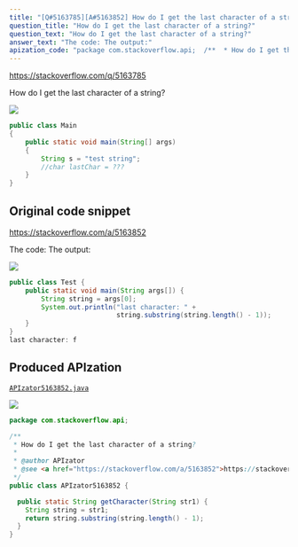 ```yaml
---
title: "[Q#5163785][A#5163852] How do I get the last character of a string?"
question_title: "How do I get the last character of a string?"
question_text: "How do I get the last character of a string?"
answer_text: "The code: The output:"
apization_code: "package com.stackoverflow.api;  /**  * How do I get the last character of a string?  *  * @author APIzator  * @see <a href=\"https://stackoverflow.com/a/5163852\">https://stackoverflow.com/a/5163852</a>  */ public class APIzator5163852 {    public static String getCharacter(String str1) {     String string = str1;     return string.substring(string.length() - 1);   } }"
---
```


https://stackoverflow.com/q/5163785

How do I get the last character of a string?


<div class="code-logo"><img src="/stackoverflow.png" /></div>

```java
public class Main
{
    public static void main(String[] args) 
    {
        String s = "test string";
        //char lastChar = ???
    }   
}
```


## Original code snippet

https://stackoverflow.com/a/5163852

The code:
The output:

<div class="code-logo"><img src="/stackoverflow.png" /></div>

```java
public class Test {
    public static void main(String args[]) {
        String string = args[0];
        System.out.println("last character: " +
                           string.substring(string.length() - 1)); 
    }
}
last character: f
```

## Produced APIzation

[`APIzator5163852.java`](https://github.com/pasqualesalza/apization/raw/main/data/search/APIzator5163852.java)

<div class="code-logo"><img src="/apizator.png" /></div>

```java
package com.stackoverflow.api;

/**
 * How do I get the last character of a string?
 *
 * @author APIzator
 * @see <a href="https://stackoverflow.com/a/5163852">https://stackoverflow.com/a/5163852</a>
 */
public class APIzator5163852 {

  public static String getCharacter(String str1) {
    String string = str1;
    return string.substring(string.length() - 1);
  }
}

```